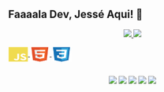 ## Faaaala Dev, Jessé Aqui! 👋

 <div align="center">
  <a href="https://github.com/jesseprogran">
  <img height="140em" src="https://github-readme-stats.vercel.app/api?username=jesseprogran&show_icons=true&theme=dark&include_all_commits=true&count_private=true"/>
  <img height="140em" src="https://github-readme-stats.vercel.app/api/top-langs/?username=jesseprogran&layout=compact&langs_count=7&theme=dark"/>
</div>
<div style="display: inline_block"><br>
  <img align="center" alt="jesseprogran" height="30" width="40" src="https://raw.githubusercontent.com/devicons/devicon/master/icons/javascript/javascript-plain.svg">
 <img align="center" alt="jesseprogran-HTML" height="30" width="40" src="https://raw.githubusercontent.com/devicons/devicon/master/icons/html5/html5-original.svg">
  <img align="center" alt="jesseprogran-CSS" height="30" width="40" src="https://raw.githubusercontent.com/devicons/devicon/master/icons/css3/css3-original.svg">
  </div>
        
##

 
<div align="center"> 
  <a href="https://www.youtube.com/" target="_blank"><img  src="https://img.shields.io/badge/YouTube-FF0000?style=for-the-badge&logo=youtube&logoColor=white" target="_blank"></a>
  <a href="https://www.instagram.com/" target="_blank"><img src="https://img.shields.io/badge/-Instagram-%23E4405F?style=for-the-badge&logo=instagram&logoColor=white" target="_blank"></a>
 	<a href="https://www.twitch.tv/jessesilva" target="_blank"><img src="https://img.shields.io/badge/Twitch-9146FF?style=for-the-badge&logo=twitch&logoColor=white" target="_blank"></a>
  <a href = "jessecode22@gmail.com"><img src="https://img.shields.io/badge/-Gmail-%23333?style=for-the-badge&logo=gmail&logoColor=white" target="_blank"></a>
  <a href="https://www.linkedin.com/in/jesseprogran" target="_blank"><img src="https://img.shields.io/badge/-LinkedIn-%230077B5?style=for-the-badge&logo=linkedin&logoColor=white" target="_blank"></a>  
</div>

###
  
